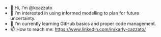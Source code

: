 - 👋 Hi, I’m @kcazzato
- 👀 I’m interested in using informed modelling to plan for future uncertainty.
- 🌱 I’m currently learning GitHub basics and proper code management.
- 📫 How to reach me: https://www.linkedin.com/in/karly-cazzato/

<!---
kcazzato/kcazzato is a ✨ special ✨ repository because its `README.md` (this file) appears on your GitHub profile.
You can click the Preview link to take a look at your changes.
--->
